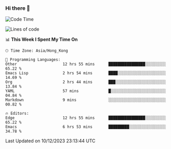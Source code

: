 ### Hi there 👋

<!--
**nicehiro/nicehiro** is a ✨ _special_ ✨ repository because its `README.md` (this file) appears on your GitHub profile.

Here are some ideas to get you started:

- 🔭 I’m currently working on ...
- 🌱 I’m currently learning ...
- 👯 I’m looking to collaborate on ...
- 🤔 I’m looking for help with ...
- 💬 Ask me about ...
- 📫 How to reach me: ...
- 😄 Pronouns: ...
- ⚡ Fun fact: ...
-->

<!--START_SECTION:waka-->
![Code Time](http://img.shields.io/badge/Code%20Time-138%20hrs%2019%20mins-blue)

![Lines of code](https://img.shields.io/badge/From%20Hello%20World%20I%27ve%20Written-2.6%20million%20lines%20of%20code-blue)

📊 **This Week I Spent My Time On** 

```text
🕑︎ Time Zone: Asia/Hong_Kong

💬 Programming Languages: 
Other                    12 hrs 55 mins      ████████████████░░░░░░░░░   65.22 % 
Emacs Lisp               2 hrs 54 mins       ████░░░░░░░░░░░░░░░░░░░░░   14.69 % 
Org                      2 hrs 44 mins       ███░░░░░░░░░░░░░░░░░░░░░░   13.84 % 
YAML                     57 mins             █░░░░░░░░░░░░░░░░░░░░░░░░   04.84 % 
Markdown                 9 mins              ░░░░░░░░░░░░░░░░░░░░░░░░░   00.82 % 

🔥 Editors: 
Edge                     12 hrs 55 mins      ████████████████░░░░░░░░░   65.22 % 
Emacs                    6 hrs 53 mins       █████████░░░░░░░░░░░░░░░░   34.78 % 
```


 Last Updated on 10/12/2023 23:13:44 UTC
<!--END_SECTION:waka-->
